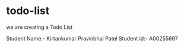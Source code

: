 # todo-list
we are creating a Todo List

Student Name:- Kirtankumar Pravinbhai Patel
Student id:- A00255697
